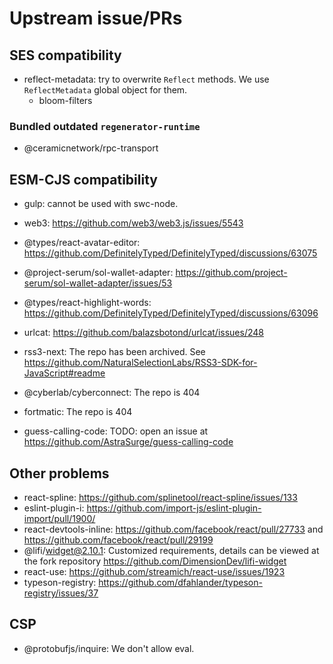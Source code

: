 # Upstream issue/PRs

## SES compatibility

- reflect-metadata: try to overwrite `Reflect` methods. We use `ReflectMetadata` global object for them.
  - bloom-filters

### Bundled outdated `regenerator-runtime`

- @ceramicnetwork/rpc-transport

## ESM-CJS compatibility

- gulp: cannot be used with swc-node.
- web3: <https://github.com/web3/web3.js/issues/5543>
- @types/react-avatar-editor: <https://github.com/DefinitelyTyped/DefinitelyTyped/discussions/63075>
- @project-serum/sol-wallet-adapter: <https://github.com/project-serum/sol-wallet-adapter/issues/53>
- @types/react-highlight-words: <https://github.com/DefinitelyTyped/DefinitelyTyped/discussions/63096>
- urlcat: <https://github.com/balazsbotond/urlcat/issues/248>

- rss3-next: The repo has been archived. See <https://github.com/NaturalSelectionLabs/RSS3-SDK-for-JavaScript#readme>
- @cyberlab/cyberconnect: The repo is 404
- fortmatic: The repo is 404
- guess-calling-code: TODO: open an issue at <https://github.com/AstraSurge/guess-calling-code>

## Other problems

- react-spline: <https://github.com/splinetool/react-spline/issues/133>
- eslint-plugin-i: <https://github.com/import-js/eslint-plugin-import/pull/1900/>
- react-devtools-inline: <https://github.com/facebook/react/pull/27733> and <https://github.com/facebook/react/pull/29199>
- @lifi/widget@2.10.1: Customized requirements, details can be viewed at the fork repository <https://github.com/DimensionDev/lifi-widget>
- react-use: <https://github.com/streamich/react-use/issues/1923>
- typeson-registry: <https://github.com/dfahlander/typeson-registry/issues/37>

## CSP

- @protobufjs/inquire: We don't allow eval.
